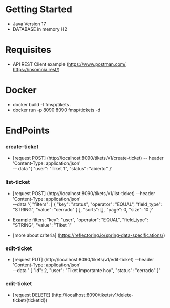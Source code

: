 # Getting Started

* Java Version 17
* DATABASE in memory H2

# Requisites
* API REST Client example (https://www.postman.com/, https://insomnia.rest/)

# Docker

* docker build -t fmsp/tikets .
* docker run -p 8090:8090 fmsp/tickets -d

# EndPoints

### create-ticket
* [request POST] (http://localhost:8090/tikets/v1/create-ticket)
 -- header 'Content-Type: application/json' \
 -- data '{
      "user": "Tiket 1",
      "status": "abierto"
      }'

### list-ticket
* [request POST] (http://localhost:8090/tikets/v1/list-ticket)
  --header 'Content-Type: application/json' \
  --data '{
        "filters": [
           {
           "key": "status",
           "operator": "EQUAL",
           "field_type": "STRING",
           "value": "cerrado"
          }
        ],
        "sorts": [],
        "page": 0,
        "size": 10
        }'
* Example filters:
  "key": "user",
  "operator": "EQUAL",
  "field_type": "STRING",
  "value": "Tiket 1"

* [more about criteria] (https://reflectoring.io/spring-data-specifications/)

### edit-ticket
* [request PUT] (http://localhost:8090/tikets/v1/edit-ticket)
  --header 'Content-Type: application/json' \
  --data '	{
    "id": 2,
    "user": "Tiket Importante hoy",
    "status": "cerrado"
  }'


### edit-ticket
* [request DELETE] (http://localhost:8090/tikets/v1/delete-ticket/{ticketId})
